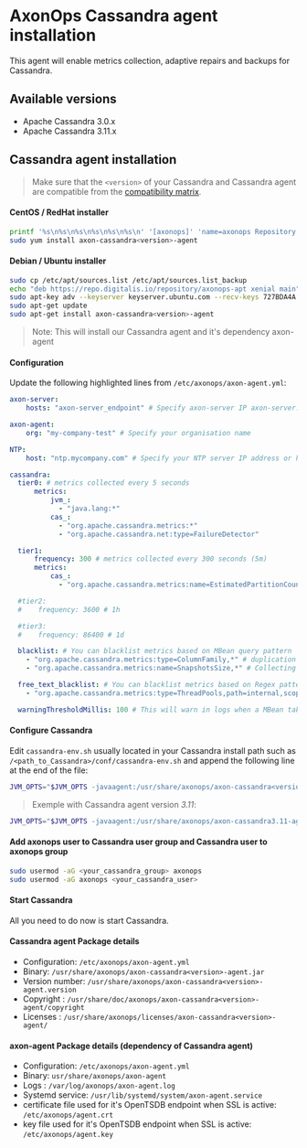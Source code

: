 # AxonOps Cassandra agent installation

This agent will enable metrics collection, adaptive repairs and backups for Cassandra.

## Available versions
* Apache Cassandra 3.0.x
* Apache Cassandra 3.11.x


## Cassandra agent installation

> Make sure that the `<version>` of your Cassandra and Cassandra agent are compatible from the [compatibility matrix](../../compat_matrix/compat_matrix). 


#### CentOS / RedHat installer
``` bash
printf '%s\n%s\n%s\n%s\n%s\n%s\n' '[axonops]' 'name=axonops Repository' 'baseurl=https://repo.digitalis.io/repository/axonops-yum/stable/x64/' 'enabled=1' 'gpgcheck=0' | sudo tee /etc/yum.repos.d/axonops.repo
sudo yum install axon-cassandra<version>-agent
```
#### Debian / Ubuntu installer
``` bash
sudo cp /etc/apt/sources.list /etc/apt/sources.list_backup
echo "deb https://repo.digitalis.io/repository/axonops-apt xenial main" | sudo tee /etc/apt/sources.list.d/axonops.list
sudo apt-key adv --keyserver keyserver.ubuntu.com --recv-keys 727BDA4A
sudo apt-get update
sudo apt-get install axon-cassandra<version>-agent
```
> Note: This will install our Cassandra agent and it's dependency axon-agent


#### Configuration
Update the following highlighted lines from `/etc/axonops/axon-agent.yml`:

``` yaml hl_lines="2 5 8"
axon-server:
    hosts: "axon-server_endpoint" # Specify axon-server IP axon-server.mycompany.com

axon-agent:
    org: "my-company-test" # Specify your organisation name

NTP:
    host: "ntp.mycompany.com" # Specify your NTP server IP address or hostname

cassandra:
  tier0: # metrics collected every 5 seconds
      metrics:
          jvm_:
            - "java.lang:*"
          cas_:
            - "org.apache.cassandra.metrics:*"
            - "org.apache.cassandra.net:type=FailureDetector"

  tier1:
      frequency: 300 # metrics collected every 300 seconds (5m)
      metrics:
          cas_:
            - "org.apache.cassandra.metrics:name=EstimatedPartitionCount,*"

  #tier2:
  #    frequency: 3600 # 1h

  #tier3:
  #    frequency: 86400 # 1d

  blacklist: # You can blacklist metrics based on MBean query pattern
    - "org.apache.cassandra.metrics:type=ColumnFamily,*" # duplication of table metrics
    - "org.apache.cassandra.metrics:name=SnapshotsSize,*" # Collecting SnapshotsSize metrics slows down collection

  free_text_blacklist: # You can blacklist metrics based on Regex pattern
    - "org.apache.cassandra.metrics:type=ThreadPools,path=internal,scope=Repair#.*"

  warningThresholdMillis: 100 # This will warn in logs when a MBean takes longer than the specified value.
```


#### Configure Cassandra 

Edit `cassandra-env.sh` usually located in your Cassandra install path such as `/<path_to_Cassandra>/conf/cassandra-env.sh` and append the following line at the end of the file:

``` bash 
JVM_OPTS="$JVM_OPTS -javaagent:/usr/share/axonops/axon-cassandra<version>-agent.jar=/etc/axonops/axon-agent.yml"
```

>Exemple with Cassandra agent version *3.11*:
``` bash
JVM_OPTS="$JVM_OPTS -javaagent:/usr/share/axonops/axon-cassandra3.11-agent.jar=/etc/axonops/axon-agent.yml"
```
#### Add axonops user to Cassandra user group and Cassandra user to axonops group

``` bash
sudo usermod -aG <your_cassandra_group> axonops
sudo usermod -aG axonops <your_cassandra_user>
```

#### Start Cassandra

All you need to do now is start Cassandra.



#### Cassandra agent Package details

* Configuration: `/etc/axonops/axon-agent.yml`
* Binary: `/usr/share/axonops/axon-cassandra<version>-agent.jar`
* Version number: `/usr/share/axonops/axon-cassandra<version>-agent.version`
* Copyright : `/usr/share/doc/axonops/axon-cassandra<version>-agent/copyright`
* Licenses : `/usr/share/axonops/licenses/axon-cassandra<version>-agent/`

#### axon-agent Package details (dependency of Cassandra agent)

* Configuration: `/etc/axonops/axon-agent.yml`
* Binary: `usr/share/axonops/axon-agent`
* Logs : `/var/log/axonops/axon-agent.log`
* Systemd service: `/usr/lib/systemd/system/axon-agent.service`
* certificate file used for it's OpenTSDB endpoint when SSL is active: `/etc/axonops/agent.crt`
* key file used for it's OpenTSDB endpoint when SSL is active: `/etc/axonops/agent.key `